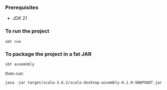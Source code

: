 
### Prerequisites
- JDK 21

### To run the project
````shell
sbt run
````

### To package the project in a fat JAR
```shell
sbt assemnbly
```
then run:
```shell
java -jar target/scala-3.6.2/scala-desktop-assembly-0.1.0-SNAPSHOT.jar
```
